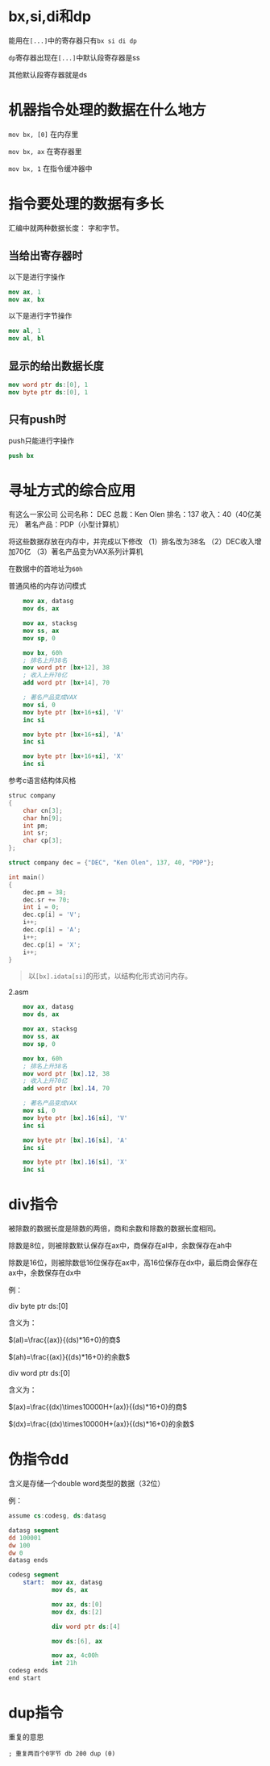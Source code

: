 # bx,si,di和dp
能用在``[...]``中的寄存器只有``bx si di dp``

``dp``寄存器出现在``[...]``中默认段寄存器是ss

其他默认段寄存器就是ds

# 机器指令处理的数据在什么地方
``mov bx, [0]`` 在内存里

``mov bx, ax`` 在寄存器里

``mov bx, 1``  在指令缓冲器中


# 指令要处理的数据有多长
汇编中就两种数据长度： 字和字节。

## 当给出寄存器时

以下是进行字操作
```nasm
mov ax, 1
mov ax, bx
```

以下是进行字节操作
```nasm
mov al, 1
mov al, bl
```

## 显示的给出数据长度

```nasm
mov word ptr ds:[0], 1
mov byte ptr ds:[0], 1
```

## 只有push时
push只能进行字操作
```nasm
push bx
```

# 寻址方式的综合应用
有这么一家公司
公司名称： DEC
总裁：Ken Olen
排名：137
收入：40（40亿美元）
著名产品：PDP（小型计算机）

将这些数据存放在内存中，并完成以下修改
（1）排名改为38名
（2）DEC收入增加70亿
（3）著名产品变为VAX系列计算机

在数据中的首地址为``60h``

普通风格的内存访问模式
```nasm
    mov ax, datasg
    mov ds, ax

    mov ax, stacksg
    mov ss, ax
    mov sp, 0

    mov bx, 60h
    ; 排名上升38名
    mov word ptr [bx+12], 38
    ; 收入上升70亿
    add word ptr [bx+14], 70

    ; 著名产品变成VAX
    mov si, 0
    mov byte ptr [bx+16+si], 'V'
    inc si

    mov byte ptr [bx+16+si], 'A'
    inc si

    mov byte ptr [bx+16+si], 'X'
    inc si
```

参考c语言结构体风格

```c
struc company
{
    char cn[3];
    char hn[9];
    int pm;
    int sr;
    char cp[3];
};

struct company dec = {"DEC", "Ken Olen", 137, 40, "PDP"};

int main()
{
    dec.pm = 38;
    dec.sr += 70;
    int i = 0;
    dec.cp[i] = 'V';
    i++;
    dec.cp[i] = 'A';
    i++;
    dec.cp[i] = 'X';
    i++;
}

```

> 以``[bx].idata[si]``的形式，以结构化形式访问内存。


2.asm
```nasm
    mov ax, datasg
    mov ds, ax

    mov ax, stacksg
    mov ss, ax
    mov sp, 0

    mov bx, 60h
    ; 排名上升38名
    mov word ptr [bx].12, 38
    ; 收入上升70亿
    add word ptr [bx].14, 70

    ; 著名产品变成VAX
    mov si, 0
    mov byte ptr [bx].16[si], 'V'
    inc si

    mov byte ptr [bx].16[si], 'A'
    inc si

    mov byte ptr [bx].16[si], 'X'
    inc si

```

# div指令
被除数的数据长度是除数的两倍，商和余数和除数的数据长度相同。

除数是8位，则被除数默认保存在ax中，商保存在al中，余数保存在ah中

除数是16位，则被除数低16位保存在ax中，高16位保存在dx中，最后商会保存在ax中，余数保存在dx中

例：

div byte ptr ds:[0]

含义为：

$(al)=\frac{(ax)}{(ds)*16+0}的商$

$(ah)=\frac{(ax)}{(ds)*16+0}的余数$

div word ptr ds:[0]

含义为：

$(ax)=\frac{(dx)\times10000H+(ax)}{(ds)*16+0}的商$

$(dx)=\frac{(dx)\times10000H+(ax)}{(ds)*16+0}的余数$

# 伪指令dd
含义是存储一个double word类型的数据（32位）

例：

```nasm
assume cs:codesg, ds:datasg

datasg segment
dd 100001
dw 100
dw 0
datasg ends

codesg segment
    start:  mov ax, datasg
            mov ds, ax

            mov ax, ds:[0]
            mov dx, ds:[2]

            div word ptr ds:[4]

            mov ds:[6], ax

            mov ax, 4c00h
            int 21h
codesg ends
end start
```

# dup指令
重复的意思

``
; 重复两百个0字节
db 200 dup (0)
``